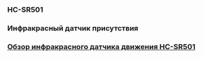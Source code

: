 ### HC-SR501
### Инфракрасный датчик присутствия

### [Обзор инфракрасного датчика движения HC-SR501](https://robotchip.ru/obzor-infrakrasnogo-datchika-dvizheniya-hc-sr501/)

